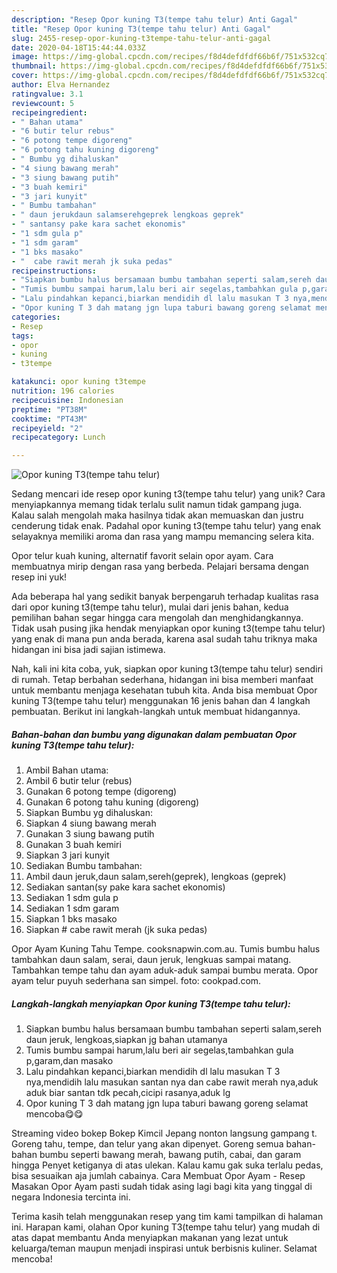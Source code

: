 ```yaml
---
description: "Resep Opor kuning T3(tempe tahu telur) Anti Gagal"
title: "Resep Opor kuning T3(tempe tahu telur) Anti Gagal"
slug: 2455-resep-opor-kuning-t3tempe-tahu-telur-anti-gagal
date: 2020-04-18T15:44:44.033Z
image: https://img-global.cpcdn.com/recipes/f8d4defdfdf66b6f/751x532cq70/opor-kuning-t3tempe-tahu-telur-foto-resep-utama.jpg
thumbnail: https://img-global.cpcdn.com/recipes/f8d4defdfdf66b6f/751x532cq70/opor-kuning-t3tempe-tahu-telur-foto-resep-utama.jpg
cover: https://img-global.cpcdn.com/recipes/f8d4defdfdf66b6f/751x532cq70/opor-kuning-t3tempe-tahu-telur-foto-resep-utama.jpg
author: Elva Hernandez
ratingvalue: 3.1
reviewcount: 5
recipeingredient:
- " Bahan utama"
- "6 butir telur rebus"
- "6 potong tempe digoreng"
- "6 potong tahu kuning digoreng"
- " Bumbu yg dihaluskan"
- "4 siung bawang merah"
- "3 siung bawang putih"
- "3 buah kemiri"
- "3 jari kunyit"
- " Bumbu tambahan"
- " daun jerukdaun salamserehgeprek lengkoas geprek"
- " santansy pake kara sachet ekonomis"
- "1 sdm gula p"
- "1 sdm garam"
- "1 bks masako"
- "  cabe rawit merah jk suka pedas"
recipeinstructions:
- "Siapkan bumbu halus bersamaan bumbu tambahan seperti salam,sereh daun jeruk, lengkoas,siapkan jg bahan utamanya"
- "Tumis bumbu sampai harum,lalu beri air segelas,tambahkan gula p,garam,dan masako"
- "Lalu pindahkan kepanci,biarkan mendidih dl lalu masukan T 3 nya,mendidih lalu masukan santan nya dan cabe rawit merah nya,aduk aduk biar santan tdk pecah,cicipi rasanya,aduk lg"
- "Opor kuning T 3 dah matang jgn lupa taburi bawang goreng selamat mencoba😋😋"
categories:
- Resep
tags:
- opor
- kuning
- t3tempe

katakunci: opor kuning t3tempe 
nutrition: 196 calories
recipecuisine: Indonesian
preptime: "PT38M"
cooktime: "PT43M"
recipeyield: "2"
recipecategory: Lunch

---
```



![Opor kuning T3(tempe tahu telur)](https://img-global.cpcdn.com/recipes/f8d4defdfdf66b6f/751x532cq70/opor-kuning-t3tempe-tahu-telur-foto-resep-utama.jpg)

Sedang mencari ide resep opor kuning t3(tempe tahu telur) yang unik? Cara menyiapkannya memang tidak terlalu sulit namun tidak gampang juga. Kalau salah mengolah maka hasilnya tidak akan memuaskan dan justru cenderung tidak enak. Padahal opor kuning t3(tempe tahu telur) yang enak selayaknya memiliki aroma dan rasa yang mampu memancing selera kita.

Opor telur kuah kuning, alternatif favorit selain opor ayam. Cara membuatnya mirip dengan rasa yang berbeda. Pelajari bersama dengan resep ini yuk!

Ada beberapa hal yang sedikit banyak berpengaruh terhadap kualitas rasa dari opor kuning t3(tempe tahu telur), mulai dari jenis bahan, kedua pemilihan bahan segar hingga cara mengolah dan menghidangkannya. Tidak usah pusing jika hendak menyiapkan opor kuning t3(tempe tahu telur) yang enak di mana pun anda berada, karena asal sudah tahu triknya maka hidangan ini bisa jadi sajian istimewa.


Nah, kali ini kita coba, yuk, siapkan opor kuning t3(tempe tahu telur) sendiri di rumah. Tetap berbahan sederhana, hidangan ini bisa memberi manfaat untuk membantu menjaga kesehatan tubuh kita. Anda bisa membuat Opor kuning T3(tempe tahu telur) menggunakan 16 jenis bahan dan 4 langkah pembuatan. Berikut ini langkah-langkah untuk membuat hidangannya.

<!--inarticleads1-->

##### Bahan-bahan dan bumbu yang digunakan dalam pembuatan Opor kuning T3(tempe tahu telur):

1. Ambil  Bahan utama:
1. Ambil 6 butir telur (rebus)
1. Gunakan 6 potong tempe (digoreng)
1. Gunakan 6 potong tahu kuning (digoreng)
1. Siapkan  Bumbu yg dihaluskan:
1. Siapkan 4 siung bawang merah
1. Gunakan 3 siung bawang putih
1. Gunakan 3 buah kemiri
1. Siapkan 3 jari kunyit
1. Sediakan  Bumbu tambahan:
1. Ambil  daun jeruk,daun salam,sereh(geprek), lengkoas (geprek)
1. Sediakan  santan(sy pake kara sachet ekonomis)
1. Sediakan 1 sdm gula p
1. Sediakan 1 sdm garam
1. Siapkan 1 bks masako
1. Siapkan  # cabe rawit merah (jk suka pedas)


Opor Ayam Kuning Tahu Tempe. cooksnapwin.com.au. Tumis bumbu halus tambahkan daun salam, serai, daun jeruk, lengkuas sampai matang. Tambahkan tempe tahu dan ayam aduk-aduk sampai bumbu merata. Opor ayam telur puyuh sederhana san simpel. foto: cookpad.com. 

<!--inarticleads2-->

##### Langkah-langkah menyiapkan Opor kuning T3(tempe tahu telur):

1. Siapkan bumbu halus bersamaan bumbu tambahan seperti salam,sereh daun jeruk, lengkoas,siapkan jg bahan utamanya
1. Tumis bumbu sampai harum,lalu beri air segelas,tambahkan gula p,garam,dan masako
1. Lalu pindahkan kepanci,biarkan mendidih dl lalu masukan T 3 nya,mendidih lalu masukan santan nya dan cabe rawit merah nya,aduk aduk biar santan tdk pecah,cicipi rasanya,aduk lg
1. Opor kuning T 3 dah matang jgn lupa taburi bawang goreng selamat mencoba😋😋


Streaming video bokep Bokep Kimcil Jepang nonton langsung gampang t. Goreng tahu, tempe, dan telur yang akan dipenyet. Goreng semua bahan-bahan bumbu seperti bawang merah, bawang putih, cabai, dan garam hingga Penyet ketiganya di atas ulekan. Kalau kamu gak suka terlalu pedas, bisa sesuaikan aja jumlah cabainya. Cara Membuat Opor Ayam - Resep Masakan Opor Ayam pasti sudah tidak asing lagi bagi kita yang tinggal di negara Indonesia tercinta ini. 

Terima kasih telah menggunakan resep yang tim kami tampilkan di halaman ini. Harapan kami, olahan Opor kuning T3(tempe tahu telur) yang mudah di atas dapat membantu Anda menyiapkan makanan yang lezat untuk keluarga/teman maupun menjadi inspirasi untuk berbisnis kuliner. Selamat mencoba!
